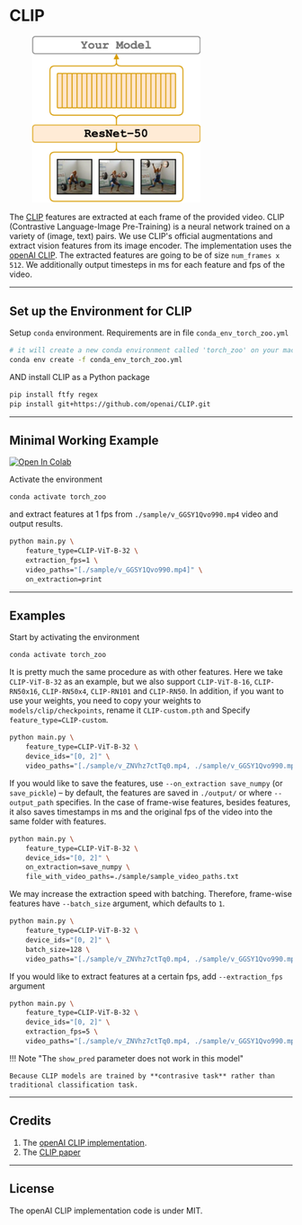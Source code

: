 # CLIP

<figure>
  <img src="../../_assets/resnet.png" width="300" />
</figure>

The [CLIP](https://arxiv.org/abs/2103.00020) features are extracted at each frame of the provided video.
CLIP (Contrastive Language-Image Pre-Training) is a neural network trained on a variety of (image, text) pairs.
We use CLIP's official augmentations and extract vision features from its image encoder.
The implementation uses the [openAI CLIP](https://github.com/openai/CLIP).
The extracted features are going to be of size `num_frames x 512`.
We additionally output timesteps in ms for each feature and fps of the video.

---

## Set up the Environment for CLIP
Setup `conda` environment. Requirements are in file `conda_env_torch_zoo.yml`
```bash
# it will create a new conda environment called 'torch_zoo' on your machine
conda env create -f conda_env_torch_zoo.yml
```

AND install CLIP as a Python package
```bash
pip install ftfy regex
pip install git+https://github.com/openai/CLIP.git
```

---

## Minimal Working Example

[![Open In Colab](https://colab.research.google.com/assets/colab-badge.svg)](https://colab.research.google.com/drive/13BamfEryOz0z_M-zWw5MHdf4lVvBtwj0?usp=sharing)

Activate the environment
```bash
conda activate torch_zoo
```

and extract features at 1 fps from `./sample/v_GGSY1Qvo990.mp4` video and output results.
```bash
python main.py \
    feature_type=CLIP-ViT-B-32 \
    extraction_fps=1 \
    video_paths="[./sample/v_GGSY1Qvo990.mp4]" \
    on_extraction=print
```

---

## Examples
Start by activating the environment
```bash
conda activate torch_zoo
```

It is pretty much the same procedure as with other features. 
Here we take `CLIP-ViT-B-32` as an example, but we also support `CLIP-ViT-B-16`, `CLIP-RN50x16`, `CLIP-RN50x4`, `CLIP-RN101` and `CLIP-RN50`.
In addition, if you want to use your weights, you need to copy your weights to `models/clip/checkpoints`, rename it `CLIP-custom.pth` and Specify `feature_type=CLIP-custom`.
```bash
python main.py \
    feature_type=CLIP-ViT-B-32 \
    device_ids="[0, 2]" \
    video_paths="[./sample/v_ZNVhz7ctTq0.mp4, ./sample/v_GGSY1Qvo990.mp4]"
```
If you would like to save the features, use `--on_extraction save_numpy` (or `save_pickle`) – by default, the features are saved in `./output/` or where `--output_path` specifies. In the case of frame-wise features, besides features, it also saves timestamps in ms and the original fps of the video into the same folder with features.
```bash
python main.py \
    feature_type=CLIP-ViT-B-32 \
    device_ids="[0, 2]" \
    on_extraction=save_numpy \
    file_with_video_paths=./sample/sample_video_paths.txt
```
We may increase the extraction speed with batching. Therefore, frame-wise features have `--batch_size` argument, which defaults to `1`.
```bash
python main.py \
    feature_type=CLIP-ViT-B-32 \
    device_ids="[0, 2]" \
    batch_size=128 \
    video_paths="[./sample/v_ZNVhz7ctTq0.mp4, ./sample/v_GGSY1Qvo990.mp4]"
```
If you would like to extract features at a certain fps, add `--extraction_fps` argument
```bash
python main.py \
    feature_type=CLIP-ViT-B-32 \
    device_ids="[0, 2]" \
    extraction_fps=5 \
    video_paths="[./sample/v_ZNVhz7ctTq0.mp4, ./sample/v_GGSY1Qvo990.mp4]"
```
!!! Note "The `show_pred` parameter does not work in this model"
    
    Because CLIP models are trained by **contrasive task** rather than traditional classification task.
    
---

## Credits
1. The [openAI CLIP implementation](https://github.com/openai/CLIP).
2. The [CLIP paper](https://arxiv.org/abs/2103.00020)

---

## License
The openAI CLIP implementation code is under MIT.
